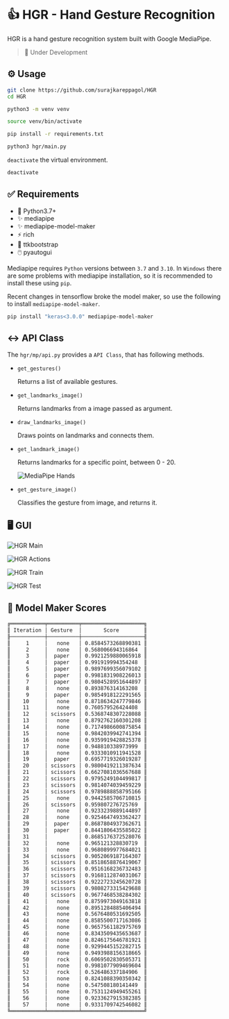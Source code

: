 # 👍 HGR - Hand Gesture Recognition

HGR is a hand gesture recognition system built with Google MediaPipe.

> 🚧 Under Development

## ⚙️ Usage

```sh
git clone https://github.com/surajkareppagol/HGR
cd HGR
```

```sh
python3 -m venv venv
```

```sh
source venv/bin/activate
```

```sh
pip install -r requirements.txt
```

```sh
python3 hgr/main.py
```

`deactivate` the virtual environment.

```sh
deactivate
```

## ✅ Requirements

- 🐍 Python3.7+
- ✨ mediapipe
- ✨ mediapipe-model-maker
- ⚡ rich
- 🌟 ttkbootstrap
- 🖱️ pyautogui

Mediapipe requires `Python` versions between `3.7` and `3.10`. In `Windows` there are some problems with mediapipe installation, so it is recommended to install these using `pip`.

Recent changes in tensorflow broke the model maker, so use the following to install `mediapipe-model-maker`.

```sh
pip install "keras<3.0.0" mediapipe-model-maker
```

## ↔️ API Class

The `hgr/mp/api.py` provides a `API Class`, that has following methods.

- `get_gestures()`

  Returns a list of available gestures.

- `get_landmarks_image()`

  Returns landmarks from a image passed as argument.

- `draw_landmarks_image()`

  Draws points on landmarks and connects them.

- `get_landmark_image()`

  Returns landmarks for a specific point, between 0 - 20.

  ![MediaPipe Hands](https://developers.google.com/static/mediapipe/images/solutions/hand-landmarks.png)

- `get_gesture_image()`

  Classifies the gesture from image, and returns it.

## 🖥️ GUI

![HGR Main](https://raw.githubusercontent.com/surajkareppagol/Project-Assets/main/HGR/HGR%20Main.png)

![HGR Actions](https://raw.githubusercontent.com/surajkareppagol/Project-Assets/main/HGR/HGR%20Actions.png)

![HGR Train](https://raw.githubusercontent.com/surajkareppagol/Project-Assets/main/HGR/HGR%20Train.png)

![HGR Test](https://raw.githubusercontent.com/surajkareppagol/Project-Assets/main/HGR/HGR%20Test.png)

## 🎯 Model Maker Scores

```txt
╔═══════════╤══════════╤════════════════════╗
║ Iteration │ Gesture  │       Score        ║
╟───────────┼──────────┼────────────────────╢
║     1     │   none   │ 0.8584573268890381 ║
║     2     │   none   │ 0.568006694316864  ║
║     3     │  paper   │ 0.9921259880065918 ║
║     4     │  paper   │ 0.991919994354248  ║
║     5     │  paper   │ 0.9897699356079102 ║
║     6     │  paper   │ 0.9981831908226013 ║
║     7     │  paper   │ 0.9804528951644897 ║
║     8     │   none   │ 0.893876314163208  ║
║     9     │  paper   │ 0.9854918122291565 ║
║    10     │   none   │ 0.8718634247779846 ║
║    11     │   none   │ 0.760579526424408  ║
║    12     │ scissors │ 0.5368748307228088 ║
║    13     │   none   │ 0.8792762160301208 ║
║    14     │   none   │ 0.7174986600875854 ║
║    15     │   none   │ 0.9842039942741394 ║
║    16     │   none   │ 0.9359919428825378 ║
║    17     │   none   │ 0.948810338973999  ║
║    18     │   none   │ 0.9333010911941528 ║
║    19     │  paper   │ 0.6957719326019287 ║
║    20     │ scissors │ 0.9800419211387634 ║
║    21     │ scissors │ 0.6627081036567688 ║
║    22     │ scissors │ 0.9795249104499817 ║
║    23     │ scissors │ 0.9814074039459229 ║
║    24     │ scissors │ 0.9789888858795166 ║
║    25     │   none   │ 0.9442585706710815 ║
║    26     │ scissors │ 0.959807276725769  ║
║    27     │   none   │ 0.9233239889144897 ║
║    28     │   none   │ 0.9254647493362427 ║
║    29     │  paper   │ 0.8687804937362671 ║
║    30     │  paper   │ 0.8441806435585022 ║
║    31     │          │ 0.8685176372528076 ║
║    32     │   none   │ 0.965121328830719  ║
║    33     │   none   │ 0.9680899977684021 ║
║    34     │ scissors │ 0.9052069187164307 ║
║    35     │ scissors │ 0.8518658876419067 ║
║    36     │ scissors │ 0.9516168236732483 ║
║    37     │ scissors │ 0.9168112874031067 ║
║    38     │ scissors │ 0.9222723245620728 ║
║    39     │ scissors │ 0.9808273315429688 ║
║    40     │ scissors │ 0.9677468538284302 ║
║    41     │   none   │ 0.8759973049163818 ║
║    42     │   none   │ 0.8951284885406494 ║
║    43     │   none   │ 0.5676480531692505 ║
║    44     │   none   │ 0.8585500717163086 ║
║    45     │   none   │ 0.9657561182975769 ║
║    46     │   none   │ 0.8343509435653687 ║
║    47     │   none   │ 0.8246175646781921 ║
║    48     │   none   │ 0.9299445152282715 ║
║    49     │   none   │ 0.9493988156318665 ║
║    50     │   rock   │ 0.6069502830505371 ║
║    51     │   none   │ 0.9981077909469604 ║
║    52     │   rock   │ 0.526486337184906  ║
║    53     │   none   │ 0.8241088390350342 ║
║    54     │   none   │ 0.547508180141449  ║
║    55     │   none   │ 0.7531124949455261 ║
║    56     │   none   │ 0.9233627915382385 ║
║    57     │   none   │ 0.9331709742546082 ║
╚═══════════╧══════════╧════════════════════╝
```
